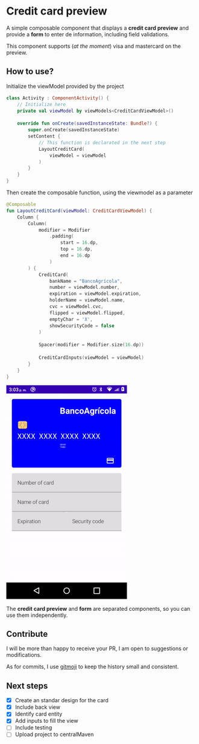 # Credit card preview
A simple composable component that displays a **credit card preview** and provide a **form** to enter de information, including field validations.

This component supports (*at the moment*) visa and mastercard on the preview.

## How to use?
Initialize the viewModel provided by the project

```kotlin
class Activity : ComponentActivity() {
    // Initialize here
    private val viewModel by viewModels<CreditCardViewModel>()
    
    override fun onCreate(savedInstanceState: Bundle?) {
        super.onCreate(savedInstanceState)
        setContent {
            // This function is declarated in the next step
            LayoutCreditCard(
                viewModel = viewModel
            )
        }
    }
}
```

Then create the composable function, using the viewmodel as a parameter
```kotlin
@Composable
fun LayoutCreditCard(viewModel: CreditCardViewModel) {
    Column {
        Column(
            modifier = Modifier
                .padding(
                    start = 16.dp, 
                    top = 16.dp, 
                    end = 16.dp
                )
        ) {
            CreditCard(
                bankName = "BancoAgrícola",
                number = viewModel.number,
                expiration = viewModel.expiration,
                holderName = viewModel.name,
                cvc = viewModel.cvc,
                flipped = viewModel.flipped,
                emptyChar = 'X',
                showSecurityCode = false
            )

            Spacer(modifier = Modifier.size(16.dp))

            CreditCardInputs(viewModel = viewModel)
        }
    }
}

```

![credit card front empty](./images/card_input.gif)

The **credit card preview** and **form** are separated components, so you can use them independently.

## Contribute
I will be more than happy to receive your PR, I am open to suggestions or modifications.

As for commits, I use [gitmoji](https://gitmoji.dev/) to keep the history small and consistent. 

## Next steps
- [x] Create an standar design for the card
- [x] Include back view
- [X] Identify card entity
- [X] Add inputs to fill the view
- [ ] Include testing
- [ ] Upload project to centralMaven
